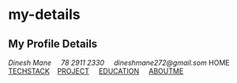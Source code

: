 # my-details
 <h2>My Profile Details</h2>
    <i class="fa fa-user-circle">Dinesh Mane</i> &nbsp;&nbsp;&nbsp;
    <i class="fa fa-phone-square">78 2911 2330</i> &nbsp;&nbsp;&nbsp;
    <i class="fa fa-envelope-square">dineshmane272@gmail.som</i>
     </body
     &nbsp;&nbsp;&nbsp;
      <a href="home.html" target="mydetails">HOME</a> &nbsp;&nbsp;&nbsp;
      <a href="techStack.html" target="mydetails">TECHSTACK</a>&nbsp;&nbsp;&nbsp;
      <a href="project.html" target="mydetails">PROJECT</a> &nbsp;&nbsp;&nbsp;
      <a href="education.html" target="mydetails">EDUCATION</a> &nbsp;&nbsp;&nbsp;
      <a href="aboutMe.html" target="mydetails">ABOUTME</a> &nbsp;&nbsp;&nbsp;
    </nav>
    
   